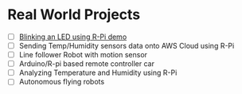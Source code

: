 # Real World Projects
- [ ] [Blinking an LED using R-Pi demo](https://www.hackster.io/)
- [ ] Sending Temp/Humidity sensors data onto AWS Cloud using R-Pi
- [ ] Line follower Robot with motion sensor
- [ ] Arduino/R-pi based remote controller car
- [ ] Analyzing Temperature and Humidity using R-Pi
- [ ] Autonomous flying robots
